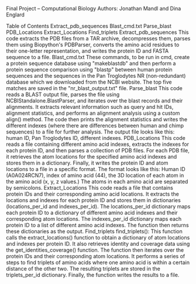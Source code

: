 Final Project – Computational Biology
Authors: Jonathan Mandl and Dina Englard

Table of Contents
Extract_pdb_sequences
Blast_cmd.txt
Parse_blast
PDB_Locations
Extract_Locations
Find_triplets
Extract_pdb_sequences
This code extracts the PDB files from a TAR archive, decompresses them, parses them using Biopython's PDBParser, converts the amino acid residues to their one-letter representation, and writes the protein ID and FASTA sequence to a file.
Blast_cmd.txt
These commands, to be run in cmd, create a protein sequence database using "makeblastdb" and then perform a protein sequence comparison using "blastp" between human protein sequences and the sequences in the Pan Troglodytes NR (non-redundant) database which we downloaded from the NCBI website. The top five matches are saved in the "nr_blast_output.txt" file.
Parse_blast
This code reads a BLAST output file, parses the file using NCBIStandalone.BlastParser, and iterates over the blast records and their alignments. It extracts relevant information such as query and hit IDs, alignment statistics, and performs an alignment analysis using a custom align() method. The code then prints the alignment statistics and writes the different indexes (where there are differences between human and chimp sequences) to a file for further analysis.
The output file looks like this: human ID, Pan Troglodytes ID, different indexes.
PDB_Locations
This code reads a file containing different amino acid indexes, extracts the indexes for each protein ID, and then parses a collection of PDB files. For each PDB file, it retrieves the atom locations for the specified amino acid indexes and stores them in a dictionary. Finally, it writes the protein ID and atom locations to a file in a specific format.
The format looks like this: Human ID (A0A024RCN7), index of amino acid (44), the 3D location of each atom in the amino acid (x, y, z values.) The atoms in each amino acid are separated by semicolons.
Extract_Locations
This code reads a file that contains protein IDs and their corresponding amino acid locations. It extracts the locations and indexes for each protein ID and stores them in dictionaries (locations_per_id and indexes_per_id). The locations_per_id dictionary maps each protein ID to a dictionary of different amino acid indexes and their corresponding atom locations. The indexes_per_id dictionary maps each protein ID to a list of different amino acid indexes. The function then returns these dictionaries as the output.
Find_triplets
find_triplets(): This function calls the extract_locations() function to obtain a dictionary of atom locations and indexes per protein ID. It also retrieves identity and coverage data using the get_identities_coverage() function. The function then iterates over the protein IDs and their corresponding atom locations. It performs a series of steps to find triplets of amino acids where one amino acid is within a certain distance of the other two. The resulting triplets are stored in the triplets_per_id dictionary. Finally, the function writes the results to a file.
